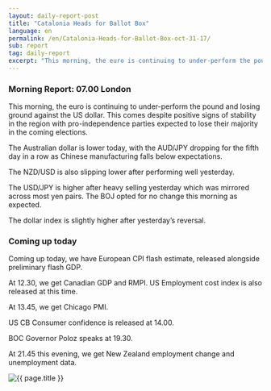 ```yaml
---
layout: daily-report-post
title: "Catalonia Heads for Ballot Box"
language: en
permalink: /en/Catalonia-Heads-for-Ballot-Box-oct-31-17/
sub: report
tag: daily-report
excerpt: "This morning, the euro is continuing to under-perform the pound and losing ground against the US dollar. This comes despite positive signs of stability in the region with pro-independence parties expected to lose their majority in the coming elections..."
---
```

### Morning Report: 07.00 London

This morning, the euro is continuing to under-perform the pound and losing ground against the US dollar. This comes despite positive signs of stability in the region with pro-independence parties expected to lose their majority in the coming elections. 

The Australian dollar is lower today, with the AUD/JPY dropping for the fifth day in a row as Chinese manufacturing falls below expectations. 

The NZD/USD is also slipping lower after performing well yesterday. 

The USD/JPY is higher after heavy selling yesterday which was mirrored across most yen pairs. The BOJ opted for no change this morning as expected.

The dollar index is slightly higher after yesterday’s reversal.  

### Coming up today 

Coming up today, we have European CPI flash estimate, released alongside preliminary flash GDP. 

At 12.30, we get Canadian GDP and RMPI. US Employment cost index is also released at this time. 

At 13.45, we get Chicago PMI.

US CB Consumer confidence is released at 14.00. 

BOC Governor Poloz speaks at 19.30. 

At 21.45 this evening, we get New Zealand employment change and unemployment data. 

<p><img src="{{ "/assets/images/daily-report/2017-10-31_06-31-27.jpg" | relative_url }}" alt="{{ page.title }}" title="{{ page.title }}"></p>